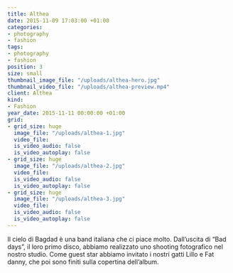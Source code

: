 ```yaml
---
title: Althea
date: 2015-11-09 17:03:00 +01:00
categories:
- photography
- fashion
tags:
- photography
- fashion
position: 3
size: small
thumbnail_image_file: "/uploads/althea-hero.jpg"
thumbnail_video_file: "/uploads/althea-preview.mp4"
client: Althea
kind:
- Fashion
year_date: 2015-11-11 00:00:00 +01:00
grid:
- grid_size: huge
  image_file: "/uploads/althea-1.jpg"
  video_file:
  is_video_audio: false
  is_video_autoplay: false
- grid_size: huge
  image_file: "/uploads/althea-2.jpg"
  video_file:
  is_video_audio: false
  is_video_autoplay: false
- grid_size: huge
  image_file: "/uploads/althea-3.jpg"
  video_file:
  is_video_audio: false
  is_video_autoplay: false
---
```


Il cielo di Bagdad è una band italiana che ci piace molto.
Dall’uscita di “Bad days”, il loro primo disco, abbiamo realizzato uno shooting fotografico nel nostro studio. Come guest star abbiamo invitato i nostri gatti Lillo e Fat danny, che poi sono finiti sulla copertina dell’album.

